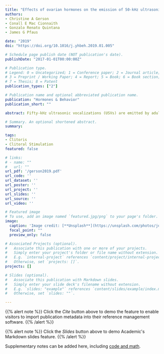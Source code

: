 ```yaml
---
title: "Effects of ovarian hormones on the emission of 50-kHz ultrasonic vocalizations during distributed clitoral stimulation in the rat"
authors:
- Christine A Gerson
- Conall E Mac Cionnaith
- Gonzalo Renato Quintana
- James G Pfaus

date: "2019"
doi: "https://doi.org/10.1016/j.yhbeh.2019.01.005"

# Schedule page publish date (NOT publication's date).
publishDate: "2017-01-01T00:00:00Z"

# Publication type.
# Legend: 0 = Uncategorized; 1 = Conference paper; 2 = Journal article;
# 3 = Preprint / Working Paper; 4 = Report; 5 = Book; 6 = Book section;
# 7 = Thesis; 8 = Patent
publication_types: ["2"]

# Publication name and optional abbreviated publication name.
publication: "Hormones & Behavior"
publication_short: ""

abstract: Fifty-kHz ultrasonic vocalizations (USVs) are emitted by adult rats during appetitive phases of behavior in response to stimuli thought to be associated with a positive affective state. In particular, 50-kHz USVs with rapid frequency oscillations, known as trills and flat-trills, in which these oscillations are flanked by a monotonic portion, are together positively correlated with appetitive behaviors such as rough and tumble play, drug and natural reward, and mating. Female rats produce 50-kHz USVs during a variety of sexual contexts, yet data are still vague as female sexual behavior is seldom studied on its own. Distributed clitoral stimulation (CLS) offers a unique approach to investigating female 50-kHz USVs as it mimics stimulation received during mating. Although CLS induces a sexual reward state, it is unknown whether CLS elicits trills and flat-trills. We addressed this question using eight ovariectomized rats, we investigated whether ovarian hormones augmented these call subtypes in response to CLS. The combined and separate effects of estradiol benzoate (EB) and progesterone (P), and oil vehicle were assessed through comparison of these call subtypes between CLS and inter-CLS interval. We found that CLS with EB + P significantly increased call duration and rate, lowered peak frequency, and widened the bandwidth of trills. Flat-trills showed a similar pattern except for call duration. Call distribution during the CLS and inter-CLS interval suggest that trill and flat-trills may be indicative of both anticipatory and sexual reward.

# Summary. An optional shortened abstract.
summary:

tags:
- Clitoris
- Clitoral Stimulation
featured: false

# links:
# - name: ""
#   url: ""
url_pdf: '/gerson2019.pdf'
url_code: ''
url_dataset: ''
url_poster: ''
url_project: ''
url_slides: ''
url_source: ''
url_video: ''

# Featured image
# To use, add an image named `featured.jpg/png` to your page's folder.
image:
  caption: 'Image credit: [**Unsplash**](https://unsplash.com/photos/jdD8gXaTZsc)'
  focal_point: ""
  preview_only: false

# Associated Projects (optional).
#   Associate this publication with one or more of your projects.
#   Simply enter your project's folder or file name without extension.
#   E.g. `internal-project` references `content/project/internal-project/index.md`.
#   Otherwise, set `projects: []`.
projects: []

# Slides (optional).
#   Associate this publication with Markdown slides.
#   Simply enter your slide deck's filename without extension.
#   E.g. `slides: "example"` references `content/slides/example/index.md`.
#   Otherwise, set `slides: ""`.

---
```


{{% alert note %}}
Click the *Cite* button above to demo the feature to enable visitors to import publication metadata into their reference management software.
{{% /alert %}}

{{% alert note %}}
Click the *Slides* button above to demo Academic's Markdown slides feature.
{{% /alert %}}

Supplementary notes can be added here, including [code and math](https://sourcethemes.com/academic/docs/writing-markdown-latex/).
